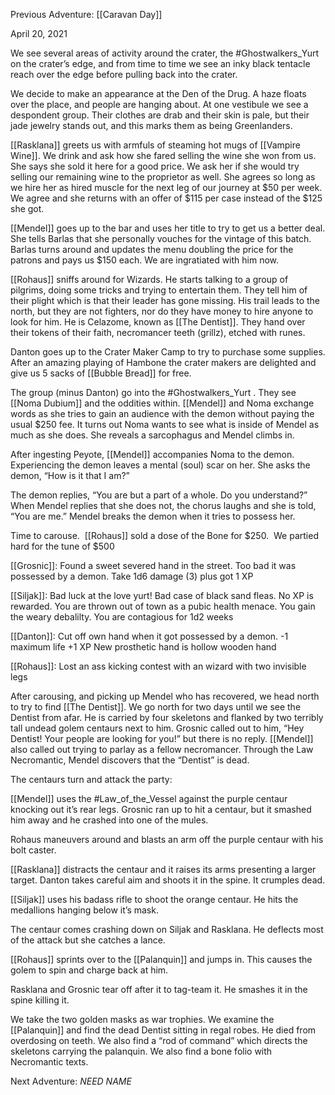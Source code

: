 Previous Adventure: [[Caravan Day]]

April 20, 2021

We see several areas of activity around the crater, the #Ghostwalkers_Yurt  on the crater’s edge, and from time to time we see an inky black tentacle reach over the edge before pulling back into the crater. 

We decide to make an appearance at the Den of the Drug. A haze floats over the place, and people are hanging about. At one vestibule we see a despondent group. Their clothes are drab and their skin is pale, but their jade jewelry stands out, and this marks them as being Greenlanders. 

[[Rasklana]] greets us with armfuls of steaming hot mugs of [[Vampire Wine]]. We drink and ask how she fared selling the wine she won from us. She says she sold it here for a good price. We ask her if she would try selling our remaining wine to the proprietor as well. She agrees so long as we hire her as hired muscle for the next leg of our journey at $50 per week. We agree and she returns with an offer of $115 per case instead of the $125 she got. 

[[Mendel]] goes up to the bar and uses her title to try to get us a better deal. She tells Barlas that she personally vouches for the vintage of this batch. Barlas turns around and updates the menu doubling the price for the patrons and pays us $150 each. We are ingratiated with him now. 

[[Rohaus]] sniffs around for Wizards. He starts talking to a group of pilgrims, doing some tricks and trying to entertain them. They tell him of their plight which is that their leader has gone missing. His trail leads to the north, but they are not fighters, nor do they have money to hire anyone to look for him. He is Celazome, known as [[The Dentist]]. They hand over their tokens of their faith, necromancer teeth (grillz), etched with runes. 

Danton goes up to the Crater Maker Camp to try to purchase some supplies. After an amazing playing of Hambone the crater makers are delighted and give us 5 sacks of [[Bubble Bread]] for free. 

The group (minus Danton) go into the #Ghostwalkers_Yurt . They see [[Noma Dubium]] and the oddities within. [[Mendel]] and Noma exchange words as she tries to gain an audience with the demon without paying the usual $250 fee. It turns out Noma wants to see what is inside of Mendel as much as she does. She reveals a sarcophagus and Mendel climbs in.  
 
After ingesting Peyote, [[Mendel]] accompanies Noma to the demon. Experiencing the demon leaves a mental (soul) scar on her. She asks the demon, “How is it that I am?”

The demon replies, “You are but a part of a whole. Do you understand?” When Mendel replies that she does not, the chorus laughs and she is told, “You are me.” Mendel breaks the demon when it tries to possess her.

Time to carouse.  [[Rohaus]] sold a dose of the Bone for $250.  We partied hard for the tune of $500

[[Grosnic]]: Found a sweet severed hand in the street. Too bad it was possessed by a demon. Take 1d6 damage (3) plus got 1 XP

[[Siljak]]: Bad luck at the love yurt! Bad case of black sand fleas. No XP is rewarded. You are thrown out of town as a pubic health menace. You gain the weary debalilty. You are contagious for 1d2 weeks

[[Danton]]: Cut off own hand when it got possessed by a demon. -1 maximum life +1 XP New prosthetic hand is hollow wooden hand

[[Rohaus]]: Lost an ass kicking contest with an wizard with two invisible legs

After carousing, and picking up Mendel who has recovered, we head north to try to find [[The Dentist]]. We go north for two days until we see the Dentist from afar. He is carried by four skeletons and flanked by two terribly tall undead golem centaurs next to him. Grosnic called out to him, “Hey Dentist! Your people are looking for you!” but there is no reply. [[Mendel]] also called out trying to parlay as a fellow necromancer. Through the Law Necromantic, Mendel discovers that the “Dentist” is dead.

The centaurs turn and attack the party:

[[Mendel]] uses the #Law_of_the_Vessel against the purple centaur knocking out it’s rear legs. Grosnic ran up to hit a centaur, but it smashed him away and he crashed into one of the mules. 

Rohaus maneuvers around and blasts an arm off the purple centaur with his bolt caster.

[[Rasklana]] distracts the centaur and it raises its arms presenting a larger target. Danton takes careful aim and shoots it in the spine. It crumples dead.

[[Siljak]] uses his badass rifle to shoot the orange centaur. He hits the medallions hanging below it’s mask. 

The centaur comes crashing down on Siljak and Rasklana. He deflects most of the attack but she catches a lance. 

[[Rohaus]] sprints over to the [[Palanquin]] and jumps in. This causes the golem to spin and charge back at him. 

Rasklana and Grosnic tear off after it to tag-team it. He smashes it in the spine killing it. 

We take the two golden masks as war trophies. We examine the [[Palanquin]] and find the dead Dentist sitting in regal robes. He died from overdosing on teeth. We also find a “rod of command” which directs the skeletons carrying the palanquin. We also find a bone folio with Necromantic texts.

Next Adventure: *NEED NAME*